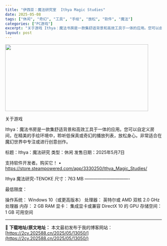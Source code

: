 ```yaml
---
title: "伊西亚：魔法研究室  Ithya Magic Studies"
date: 2025-05-08
tags: ["休闲", "奇幻", "工具", "手绘", "放松", "软件", "魔法"]
categories: ["PC游戏"]
excerpt: "关于游戏 Ithya：魔法书房是一款集舒适背景和高效工具于一体的应用。您可以自定义房间，在精美的手绘环境中，聆听低保真或奇幻的播放列表，放松身心。非常适合在魔幻世界中专注或进行创意创作。 标题：Ithya：魔法研究 类型：休闲 发售日期：2025年5月7日 支持软件开发者。购买它！ • https:&hellip;"
layout: post
---
```


<img class="aligncenter size-full wp-image-13044" src="https://2cy.202588.cn/wp-content/uploads/2025/05/20250508034451100.webp" alt="" width="460" height="215" />

关于游戏

Ithya：魔法书房是一款集舒适背景和高效工具于一体的应用。您可以自定义房间，在精美的手绘环境中，聆听低保真或奇幻的播放列表，放松身心。非常适合在魔幻世界中专注或进行创意创作。

标题：Ithya：魔法研究
类型：休闲
发售日期：2025年5月7日

支持软件开发者。购买它！
• https://store.steampowered.com/app/3330250/Ithya_Magic_Studies/

Ithya 魔法研究-TENOKE
尺寸：763 MB
——————————-

最低限度：

操作系统： Windows 10（或更高版本）
处理器： 英特尔或 AMD 双核 2.0 GHz 处理器
内存： 2 GB RAM
显卡： 集成显卡或兼容 DirectX 10 的 GPU
存储空间： 1 GB 可用空间

---
📖 **下载地址/原文地址：** 本文最初发布于我的博客网站：[https://2cy.202588.cn/2025/05/13050/](https://2cy.202588.cn/2025/05/13050/)
